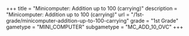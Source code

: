 +++
title = "Minicomputer: Addition up to 100 (carrying)"
description = "Minicomputer: Addition up to 100 (carrying)"
url = "/1st-grade/minicomputer-addition-up-to-100-carrying"
grade = "1st Grade"
gametype = "MINI_COMPUTER"
subgametype = "MC_ADD_10_OVC"
+++